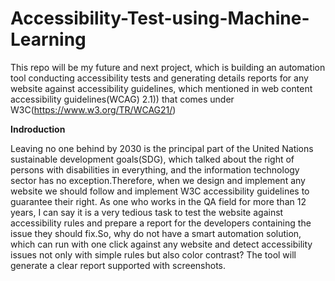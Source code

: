 # Accessibility-Test-using-Machine-Learning
This repo will be my future and next project, which is building an automation tool conducting accessibility tests and generating details reports for any website against accessibility guidelines, which mentioned in web content accessibility guidelines(WCAG) 2.1)) that comes under W3C(https://www.w3.org/TR/WCAG21/)

**Indroduction**

Leaving no one behind by 2030 is the principal part of the United Nations sustainable development goals(SDG), which talked about the right of persons with disabilities in everything, and the information technology sector has no exception.Therefore, when we design and implement any website we should follow and implement W3C accessibility guidelines to guarantee their right. As one who works in the QA field for more than 12 years, I can say it is a very tedious task to test the website against accessibility rules and prepare a report for the developers containing the issue they should fix.So, why do not have a smart automation solution, which can run with one click against any website and detect accessibility issues not only with simple rules but also color contrast? The tool will generate a clear report supported with screenshots.
